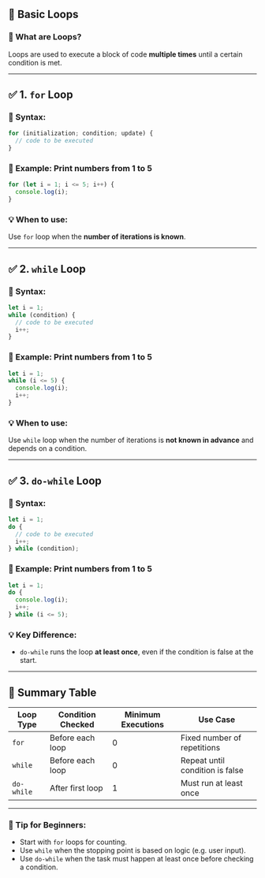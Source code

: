 ## 🔁 Basic Loops 

### 🎯 What are Loops?

Loops are used to execute a block of code **multiple times** until a certain condition is met.

---

## ✅ 1. `for` Loop

### 🔹 Syntax:

```javascript
for (initialization; condition; update) {
  // code to be executed
}
```

### 🔹 Example: Print numbers from 1 to 5

```javascript
for (let i = 1; i <= 5; i++) {
  console.log(i);
}
```

### 💡 When to use:

Use `for` loop when the **number of iterations is known**.

---

## ✅ 2. `while` Loop

### 🔹 Syntax:

```javascript
let i = 1;
while (condition) {
  // code to be executed
  i++;
}
```

### 🔹 Example: Print numbers from 1 to 5

```javascript
let i = 1;
while (i <= 5) {
  console.log(i);
  i++;
}
```

### 💡 When to use:

Use `while` loop when the number of iterations is **not known in advance** and depends on a condition.

---

## ✅ 3. `do-while` Loop

### 🔹 Syntax:

```javascript
let i = 1;
do {
  // code to be executed
  i++;
} while (condition);
```

### 🔹 Example: Print numbers from 1 to 5

```javascript
let i = 1;
do {
  console.log(i);
  i++;
} while (i <= 5);
```

### 💡 Key Difference:

- `do-while` runs the loop **at least once**, even if the condition is false at the start.

---

## 🧠 Summary Table

| Loop Type  | Condition Checked | Minimum Executions | Use Case                        |
| ---------- | ----------------- | ------------------ | ------------------------------- |
| `for`      | Before each loop  | 0                  | Fixed number of repetitions     |
| `while`    | Before each loop  | 0                  | Repeat until condition is false |
| `do-while` | After first loop  | 1                  | Must run at least once          |

---

### 🔧 Tip for Beginners:

- Start with `for` loops for counting.
- Use `while` when the stopping point is based on logic (e.g. user input).
- Use `do-while` when the task must happen at least once before checking a condition.
